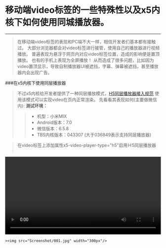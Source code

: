 # 移动端video标签的一些特殊性以及x5内核下如何使用同城播放器。
***
>在移动端video标签的表现和PC端不大一样，相信开发者们基本都有接触过。
>大部分浏览器都会对video标签进行接管，使用自己的播放器进行视频播放。
>普遍表现为悬浮于网页内对应video标签位置，造成的影响便是置顶播放。
>也有的手机上表现为全屏播放！
>从而造成了很多问题，比如因为video置顶显示，导致自制播放器UI被遮挡，字幕、弹幕被遮挡，甚至播放器内会出现广告。

###在x5内核下使用同层播放器
>不过x5内核给开发者提供了一种同层播放模式，[H5同层播放器接入规范](https://x5.tencent.com/tbs/guide/video.html)
>使用该模式可以实现video在页内正常渲染。
>先看看其表现如何(主要做微信内):
>**测试环境：**
>>* 机型：小米MIX
>>* Android版本：7.0
>>* 微信版本：6.5.8
>>* TBS内核版本：043307 (大于036849表示支持同层播放器)

>在video标签上添加属性x5-video-player-type="h5"启用Ｈ5同层播放器
>```
<style type="text/css">
	video {
		width: 100%;
	}
</style>
<video controls="controls" src="video/advideo.mp4" x5-video-player-type="h5" ></video>
```
><img src="Screenshot/001.jpg" width="300px"/>
































